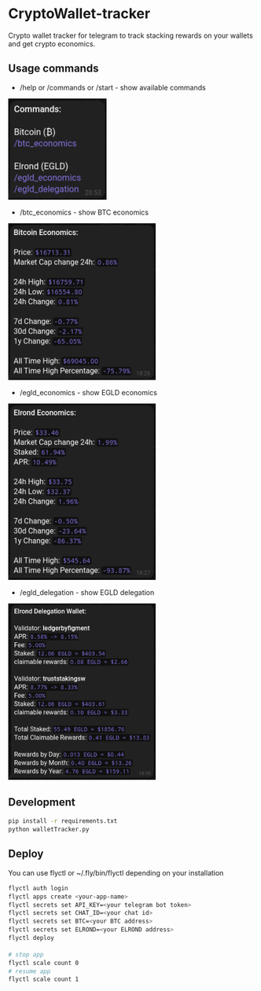 # CryptoWallet-tracker

Crypto wallet tracker for telegram to track stacking rewards on your wallets and get crypto economics.

## Usage commands

- /help or /commands or /start - show available commands

<img src="https://raw.githubusercontent.com/ronanren/CryptoWallet-tracker/main/images/commands.png" width="200px">

- /btc_economics - show BTC economics

<img src="https://raw.githubusercontent.com/ronanren/CryptoWallet-tracker/main/images/btc_economics.png" width="300px">

- /egld_economics - show EGLD economics

<img src="https://raw.githubusercontent.com/ronanren/CryptoWallet-tracker/main/images/egld_economics.png" width="300px">

- /egld_delegation - show EGLD delegation

<img src="https://raw.githubusercontent.com/ronanren/CryptoWallet-tracker/main/images/egld_delegation.png" width="300px">

## Development 

```bash
pip install -r requirements.txt
python walletTracker.py
```

## Deploy

You can use flyctl or ~/.fly/bin/flyctl depending on your installation
```bash
flyctl auth login
flyctl apps create <your-app-name>
flyctl secrets set API_KEY=<your telegram bot token>
flyctl secrets set CHAT_ID=<your chat id>
flyctl secrets set BTC=<your BTC address>
flyctl secrets set ELROND=<your ELROND address>
flyctl deploy

# stop app
flyctl scale count 0
# resume app
flyctl scale count 1
```
